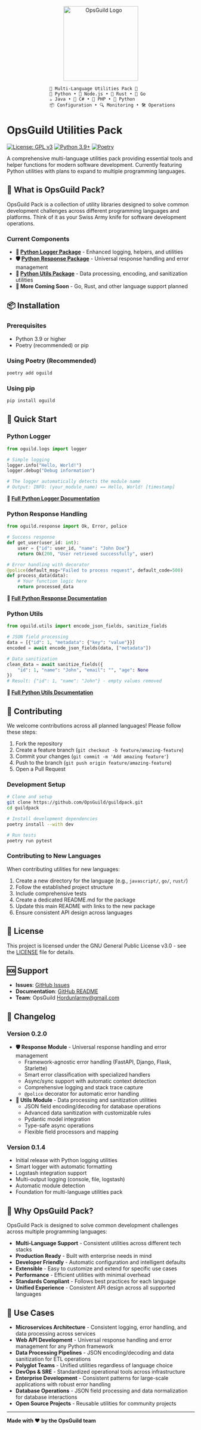 <div align="center">
  <img src="static/images/logo.png" alt="OpsGuild Logo" width="200">
</div>

                    🚀 Multi-Language Utilities Pack 🚀
                    🐍 Python • 🔷 Node.js • 🦀 Rust • 🐹 Go
                    ☕ Java • 🔵 C# • 🐘 PHP • 🦎 Python
                    📦 Configuration • 🔍 Monitoring • 🛠️ Operations

# OpsGuild Utilities Pack

[![License: GPL v3](https://img.shields.io/badge/License-GPLv3-blue.svg)](https://www.gnu.org/licenses/gpl-3.0)
[![Python 3.9+](https://img.shields.io/badge/python-3.9+-blue.svg)](https://www.python.org/downloads/)
[![Poetry](https://img.shields.io/badge/Poetry-1.0+-blue.svg)](https://python-poetry.org/)

A comprehensive multi-language utilities pack providing essential tools and helper functions for modern software development. Currently featuring Python utilities with plans to expand to multiple programming languages.

## 🚀 What is OpsGuild Pack?

OpsGuild Pack is a collection of utility libraries designed to solve common development challenges across different programming languages and platforms. Think of it as your Swiss Army knife for software development operations.

### Current Components

- **🐍 [Python Logger Package](python/oguild/logs/README.md)** - Enhanced logging, helpers, and utilities
- **🛡️ [Python Response Package](python/oguild/response/README.md)** - Universal response handling and error management
- **🔧 [Python Utils Package](python/oguild/utils/README.md)** - Data processing, encoding, and sanitization utilities
- **🔮 More Coming Soon** - Go, Rust, and other language support planned

## 📦 Installation

### Prerequisites

- Python 3.9 or higher
- Poetry (recommended) or pip

### Using Poetry (Recommended)

```bash
poetry add oguild
```

### Using pip

```bash
pip install oguild
```

## 🎯 Quick Start

### Python Logger

```python
from oguild.logs import logger

# Simple logging
logger.info("Hello, World!")
logger.debug("Debug information")

# The logger automatically detects the module name
# Output: INFO: (your_module_name) == Hello, World! [timestamp]
```

**📖 [Full Python Logger Documentation](python/oguild/logs/README.md)**

### Python Response Handling

```python
from oguild.response import Ok, Error, police

# Success response
def get_user(user_id: int):
    user = {"id": user_id, "name": "John Doe"}
    return Ok(200, "User retrieved successfully", user)

# Error handling with decorator
@police(default_msg="Failed to process request", default_code=500)
def process_data(data):
    # Your function logic here
    return processed_data
```

**📖 [Full Python Response Documentation](python/oguild/response/README.md)**

### Python Utils

```python
from oguild.utils import encode_json_fields, sanitize_fields

# JSON field processing
data = [{"id": 1, "metadata": {"key": "value"}}]
encoded = await encode_json_fields(data, ["metadata"])

# Data sanitization
clean_data = await sanitize_fields({
    "id": 1, "name": "John", "email": "", "age": None
})
# Result: {"id": 1, "name": "John"} - empty values removed
```

**📖 [Full Python Utils Documentation](python/oguild/utils/README.md)**

## 🤝 Contributing

We welcome contributions across all planned languages! Please follow these steps:

1. Fork the repository
2. Create a feature branch (`git checkout -b feature/amazing-feature`)
3. Commit your changes (`git commit -m 'Add amazing feature'`)
4. Push to the branch (`git push origin feature/amazing-feature`)
5. Open a Pull Request

### Development Setup

```bash
# Clone and setup
git clone https://github.com/OpsGuild/guildpack.git
cd guildpack

# Install development dependencies
poetry install --with dev

# Run tests
poetry run pytest
```

### Contributing to New Languages

When contributing utilities for new languages:

1. Create a new directory for the language (e.g., `javascript/`, `go/`, `rust/`)
2. Follow the established project structure
3. Include comprehensive tests
4. Create a dedicated README.md for the package
5. Update this main README with links to the new package
6. Ensure consistent API design across languages

## 📄 License

This project is licensed under the GNU General Public License v3.0 - see the [LICENSE](LICENSE) file for details.

## 🆘 Support

- **Issues**: [GitHub Issues](https://github.com/OpsGuild/guildpack/issues)
- **Documentation**: [GitHub README](https://github.com/OpsGuild/guildpack#readme)
- **Team**: OpsGuild <Hordunlarmy@gmail.com>

## 🔄 Changelog

### Version 0.2.0

- **🛡️ Response Module** - Universal response handling and error management
  - Framework-agnostic error handling (FastAPI, Django, Flask, Starlette)
  - Smart error classification with specialized handlers
  - Async/sync support with automatic context detection
  - Comprehensive logging and stack trace capture
  - `@police` decorator for automatic error handling
- **🔧 Utils Module** - Data processing and sanitization utilities
  - JSON field encoding/decoding for database operations
  - Advanced data sanitization with customizable rules
  - Pydantic model integration
  - Type-safe async operations
  - Flexible field processors and mapping

### Version 0.1.4

- Initial release with Python logging utilities
- Smart logger with automatic formatting
- Logstash integration support
- Multi-output logging (console, file, logstash)
- Automatic module detection
- Foundation for multi-language utilities pack

## 🌟 Why OpsGuild Pack?

OpsGuild Pack is designed to solve common development challenges across multiple programming languages:

- **Multi-Language Support** - Consistent utilities across different tech stacks
- **Production Ready** - Built with enterprise needs in mind
- **Developer Friendly** - Automatic configuration and intelligent defaults
- **Extensible** - Easy to customize and extend for specific use cases
- **Performance** - Efficient utilities with minimal overhead
- **Standards Compliant** - Follows best practices for each language
- **Unified Experience** - Consistent API design across all supported languages

## 🎯 Use Cases

- **Microservices Architecture** - Consistent logging, error handling, and data processing across services
- **Web API Development** - Universal response handling and error management for any Python framework
- **Data Processing Pipelines** - JSON encoding/decoding and data sanitization for ETL operations
- **Polyglot Teams** - Unified utilities regardless of language choice
- **DevOps & SRE** - Standardized operational tools across infrastructure
- **Enterprise Development** - Consistent patterns for large-scale applications with robust error handling
- **Database Operations** - JSON field processing and data normalization for database interactions
- **Open Source Projects** - Reusable utilities for community projects

---

**Made with ❤️ by the OpsGuild team**
